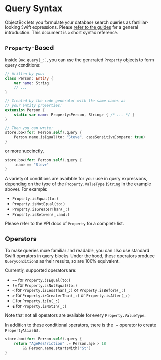 # Query Syntax

ObjectBox lets you formulate your database search queries as familiar-looking Swift expressions. Please [refer to the guides](https://swift.objectbox.io/queries) for a general introduction. This document is a short syntax reference.

## `Property`-Based

Inside `Box.query(_:)`, you can use the generated `Property` objects to form query conditions:

```swift
// Written by you:
class Person: Entity {
    var name: String
    // ...
}

// Created by the code generator with the same names as 
// your entity properties:
extension Person {
    static var name: Property<Person, String> { /* ... */ }
}

// Then you can write:
store.box(for: Person.self).query {
    Person.name.isEqual(to: "Steve", caseSensitiveCompare: true)
}
```

or more succinctly,

```swift
store.box(for: Person.self).query {
    .name == "Steve"
}
```

A variety of conditions are available for your use in query expressions, depending on the type of the
`Property.ValueType` (`String` in the example above). For example:

- `Property.isEqual(to:)`
- `Property.isNotEqual(to:)`
- `Property.isGreaterThan(_:)`
- `Property.isBetween(_:and:)`

Please refer to the API docs of `Property` for a complete list.

## Operators

To make queries more familiar and readable, you can also use standard Swift operators in
query blocks. Under the hood, these operators produce `QueryCondition`s as their results,
so are 100% equivalent.

Currently, supported operators are:

- `==` for `Property.isEqual(to:)`
- `!=` for `Property.isNotEqual(to:)`
- `<` for `Property.isLessThan(_:)` or `Property.isBefore(_:)`
- `>` for `Property.isGreaterThan(_:)` or `Property.isAfter(_:)`
- `∈` for `Property.isIn(_:)`
- `∉` for `Property.isNotIn(_:)`

Note that not all operators are available for every `Property.ValueType`.

In addition to these conditional operators, there is the `.=` operator to create `PropertyAlias`es.

```swift
store.box(for: Person.self).query {
    return "AgeRestriction" .= Person.age > 18
        && Person.name.startsWith("St")
}
```
